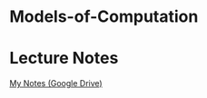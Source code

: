 # Models-of-Computation
<h1> Lecture Notes </h1>
<a href = "https://drive.google.com/drive/folders/1rKwrJY1eYw9f7RGMJC0IqIuGkfogAwr5?usp=sharing"> My Notes (Google Drive) </a>
